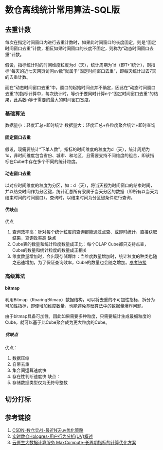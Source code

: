 # 数仓离线统计常用算法-SQL版


## 去重计数

每次在指定时间窗口内进行去重计数时，如果此时间窗口的长度固定，则是“固定时间窗口去重”计数，相反如果时间窗口的长度不固定，则称为“动态时间窗口去重”计数。

假设，指标统计时的时间维度粒度为d（天），统计周期为1d（即T+1统计），则指标“每天的近七天网页访问uv数”就属于“固定时间窗口去重”，即每天统计过去7天的去重计数。

而在“动态时间窗口去重”中，窗口的起始时间点并不确定，因此在“动态时间窗口去重”的指标计算中，每次统计时，等价于要同时计算n个“固定时间窗口去重”的结果，此系数n等于需要的最大的时间窗口宽度。


### 基础算法

数据量小：轻度汇总+即时统计
数据量大：轻度汇总+各粒度聚合统计+即时查询

#### 固定窗口去重

假设，现需要统计“下单人数”，指标的时间维度的粒度为d（天），统计周期为1d，非时间维度包含省份、城市、和地区，且需要支持不同维度的组合，即该指标在Cube中存在多个不同的统计粒度。

#### 动态窗口去重

以对应时间维度的粒度为分区，如：d（天），将当天视为时间窗口的结束时间，并以结束时间作为分区键，统计汇总所有隶属于当天分区的数据（即所有以当天为结束时间的时间窗口）。查询时，以结束时间为分区键条件进行查询。


#### 优缺点

优点
1. 查询效率高：针对每个统计粒度的查询都能通过点查、或即时统计，直接获取结果，查询效率高
缺点
1. Cube表的数量和统计粒度数量成正比：每个OLAP Cube都只支持点查，Cube的数量和统计粒度的数量成正相关
2. 维度数量增加时，会出现存储爆炸：当维度数量增加时，统计粒度的种类也随之迅速增加，为了保证查询效率，Cube的数量也会随之增加。[参考链接](https://help.aliyun.com/document_detail/410616.html)


### 高级算法

#### bitmap

利用Bitmap（RoaringBitmap）数据结构，可以将去重的不可加性指标，拆分为可加性指标，即便增加维度数量，也能避免基础算法中的数据量爆炸问题。

由于bitmap具备可加性，因此如果需要多种粒度，只需要统计生成最细粒度的Cube，就可以基于此Cube聚合成为更大粒度的Cube。


##### 优缺点

优点：
1. 数据压缩
2. 自带去重
3. 集合间运算速度快
4. 存在性判断速度快
缺点：
1. 存储数据类型仅为无符号整数


## 切分打标





## 参考链接

1. [CSDN-数仓实战-最近N天uv优化策略](https://blog.csdn.net/qq_36893938/article/details/124134575)
2. [实时数仓Hologres-用户行为分析(UV)概述](https://help.aliyun.com/document_detail/410616.html)
3. [云原生大数据计算服务 MaxCompute-长周期指标的计算优化方案](https://help.aliyun.com/document_detail/58740.html)
